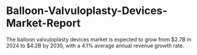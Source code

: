 # Balloon-Valvuloplasty-Devices-Market-Report
The balloon valvuloplasty devices market is expected to grow from $2.7B in 2024 to $4.2B by 2035, with a 4.1% average annual revenue growth rate.
